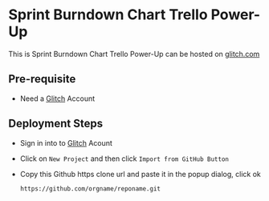 # Sprint Burndown Chart Trello Power-Up

This is Sprint Burndown Chart Trello Power-Up can be hosted on [glitch.com](https://glitch.com)

## Pre-requisite

- Need a [Glitch](https://glitch.com/signin) Account

## Deployment Steps

- Sign in into to [Glitch](https://glitch.com/signin) Acount
- Click on `New Project` and then click `Import from GitHub Button`
- Copy this Github https clone url and paste it in the popup dialog, click ok

  ```bash
  https://github.com/orgname/reponame.git
  ```
